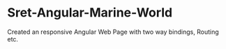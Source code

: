 # Sret-Angular-Marine-World
Created an responsive Angular Web Page with two way bindings, Routing etc.
